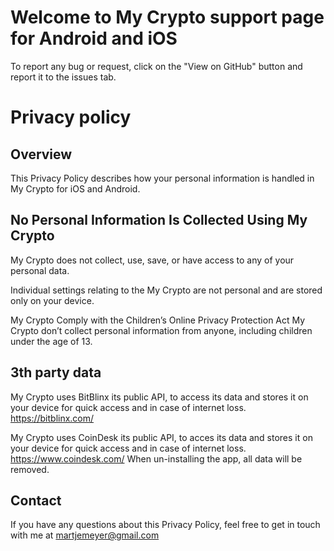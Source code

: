 # Welcome to My Crypto support page for Android and iOS

To report any bug or request, click on the "View on GitHub" button and report it to the issues tab.

# Privacy policy

## Overview
This Privacy Policy describes how your personal information is handled in My Crypto for iOS and Android.

## No Personal Information Is Collected Using My Crypto
My Crypto does not collect, use, save, or have access to any of your personal data.

Individual settings relating to the My Crypto are not personal and are stored only on your device. 

My Crypto Comply with the Children’s Online Privacy Protection Act
My Crypto don’t collect personal information from anyone, including children under the age of 13.

## 3th party data
My Crypto uses BitBlinx its public API, to access its data and stores it on your device for quick access and in case of internet loss.
https://bitblinx.com/

My Crypto uses CoinDesk its public API, to acces its data and stores it on your device for quick access and in case of internet loss.
https://www.coindesk.com/
When un-installing the app, all data will be removed.

## Contact
If you have any questions about this Privacy Policy, feel free to get in touch with me at martjemeyer@gmail.com

